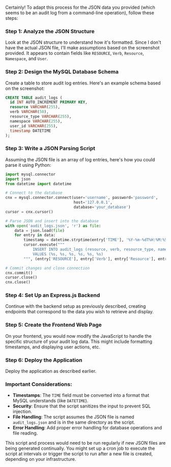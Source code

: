 Certainly! To adapt this process for the JSON data you provided (which seems to be an audit log from a command-line operation), follow these steps:

### Step 1: Analyze the JSON Structure
Look at the JSON structure to understand how it's formatted. Since I don't have the actual JSON file, I'll make assumptions based on the screenshot provided. It appears to contain fields like `RESOURCE`, `Verb`, `Resource`, `Namespace`, and `User`.

### Step 2: Design the MySQL Database Schema
Create a table to store audit log entries. Here's an example schema based on the screenshot:

```sql
CREATE TABLE audit_logs (
  id INT AUTO_INCREMENT PRIMARY KEY,
  resource VARCHAR(255),
  verb VARCHAR(50),
  resource_type VARCHAR(255),
  namespace VARCHAR(255),
  user_id VARCHAR(255),
  timestamp DATETIME
);
```

### Step 3: Write a JSON Parsing Script
Assuming the JSON file is an array of log entries, here's how you could parse it using Python:

```python
import mysql.connector
import json
from datetime import datetime

# Connect to the database
cnx = mysql.connector.connect(user='username', password='password',
                              host='127.0.0.1',
                              database='your_database')
cursor = cnx.cursor()

# Parse JSON and insert into the database
with open('audit_logs.json', 'r') as file:
    data = json.load(file)
    for entry in data:
        timestamp = datetime.strptime(entry['TIME'], '%Y-%m-%dT%H:%M:%SZ')
        cursor.execute("""
            INSERT INTO audit_logs (resource, verb, resource_type, namespace, user_id, timestamp)
            VALUES (%s, %s, %s, %s, %s, %s)
        """, (entry['RESOURCE'], entry['Verb'], entry['Resource'], entry['Namespace'], entry['User'], timestamp))

# Commit changes and close connection
cnx.commit()
cursor.close()
cnx.close()
```

### Step 4: Set Up an Express.js Backend
Continue with the backend setup as previously described, creating endpoints that correspond to the data you wish to retrieve and display.

### Step 5: Create the Frontend Web Page
On your frontend, you would now modify the JavaScript to handle the specific structure of your audit log data. This might include formatting timestamps, and displaying user actions, etc.

### Step 6: Deploy the Application
Deploy the application as described earlier.

### Important Considerations:
- **Timestamps**: The `TIME` field must be converted into a format that MySQL understands (like `DATETIME`).
- **Security**: Ensure that the script sanitizes the input to prevent SQL injection.
- **File Handling**: The script assumes the JSON file is named `audit_logs.json` and is in the same directory as the script.
- **Error Handling**: Add proper error handling for database operations and file reading.

This script and process would need to be run regularly if new JSON files are being generated continually. You might set up a cron job to execute the script at intervals or trigger the script to run after a new file is created, depending on your infrastructure.
